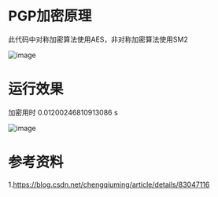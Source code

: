 # PGP加密原理

此代码中对称加密算法使用AES，非对称加密算法使用SM2

![image](https://github.com/korangar-group42num1/group42/assets/129478905/65c8ec14-112a-471a-afe4-a03df561978b)

# 运行效果

加密用时 0.01200246810913086 s

![image](https://github.com/korangar-group42num1/group42/assets/129478905/ece28091-47a8-4f95-bf32-a4dd4984149b)

# 参考资料

1.https://blog.csdn.net/chengqiuming/article/details/83047116
